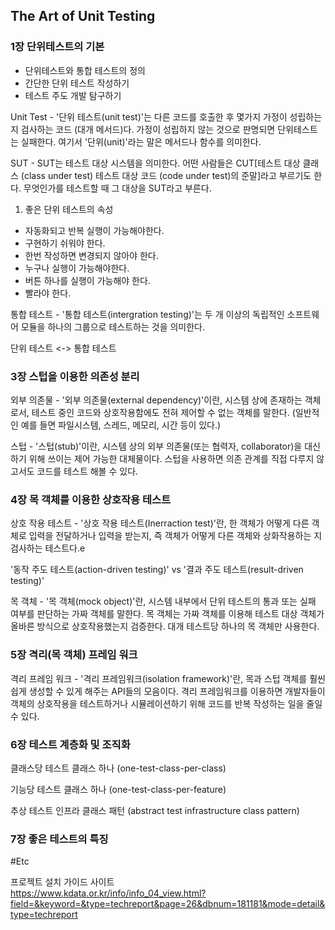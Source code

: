 ## The Art of Unit Testing

### 1장 단위테스트의 기본

- 단위테스트와 통합 테스트의 정의
- 간단한 단위 테스트 작성하기
- 테스트 주도 개발 탐구하기

Unit Test - '단위 테스트(unit test)'는 다른 코드를 호출한 후 몇가지 가정이 성립하는지 검사하는 코드 (대개 메서드)다. 가정이 성립하지 않는 것으로 판명되면 단위테스트는 실패한다. 여기서 '단위(unit)'라는 말은 메서드나 함수를 의미한다.

SUT - SUT는 테스트 대상 시스템을 의미한다. 어떤 사람들은 CUT[테스트 대상 클래스 (class under test) 테스트 대상 코드 (code under test)의 준말]라고 부르기도 한다. 무엇인가를 테스트할 때 그 대상을 SUT라고 부른다.

1. 좋은 단위 테스트의 속성

- 자동화되고 반복 실행이 가능해야한다.
- 구현하기 쉬워야 한다.
- 한번 작성하면 변경되지 않아야 한다.
- 누구나 실행이 가능해야한다.
- 버튼 하나를 실행이 가능해야 한다.
- 빨라야 한다.

통합 테스트 - '통합 테스트(intergration testing)'는 두 개 이상의 독립적인 소프트웨어 모듈을 하나의 그룹으로 테스트하는 것을 의미한다.

단위 테스트 <-> 통합 테스트

### 3장 스텁을 이용한 의존성 분리

외부 의존물 - '외부 의존물(external dependency)'이란, 시스템 상에 존재하는 객체로서, 테스트 중인 코드와 상호작용함에도 전혀 제어할 수 없는 객체를 말한다.
(일반적인 예를 들면 파일시스템, 스레드, 메모리, 시간 등이 있다.)

스텁 - '스텁(stub)'이란, 시스템 상의 외부 의존물(또는 협력자, collaborator)을 대신하기 위해 쓰이는 제어 가능한 대체물이다. 
스텁을 사용하면 의존 관계를 직접 다루지 않고서도 코드를 테스트 해볼 수 있다.

### 4장 목 객체를 이용한 상호작용 테스트

상호 작용 테스트 - '상호 작용 테스트(Inerraction test)'란, 한 객체가 어떻게 다른 객체로 입력을 전달하거나 입력을 받는지, 즉 객체가 어떻게 다른 객체와 상화작용하는 지 검사하는 테스트다.e

'동작 주도 테스트(action-driven testing)' vs '결과 주도 테스트(result-driven testing)'

목 객체 - '목 객체(mock object)'란, 시스템 내부에서 단위 테스트의 통과 또는 실패 여부를 판단하는 가짜 객체를 말한다. 목 객체는 가짜 객체를 이용해 테스트 대상 객체가 올바른 방식으로 상호작용했는지 검증한다. 대개 테스트당 하나의 목 객체만 사용한다.

### 5장 격리(목 객체) 프레임 워크

격리 프레임 워크 - '격리 프레임워크(isolation framework)'란, 목과 스텁 객체를 훨씬 쉽게 생성할 수 있게 해주는 API들의 모음이다. 격리 프레임워크를 이용하면 개발자들이 객체의 상호작용을 테스트하거나 시뮬레이션하기 위해 코드를 반복 작성하는 일을 줄일 수 있다.

### 6장 테스트 계층화 및 조직화

클래스당 테스트 클래스 하나 (one-test-class-per-class)

기능당 테스트 클래스 하나 (one-test-class-per-feature)

추상 테스트 인프라 클래스 패턴 (abstract test infrastructure class pattern)

### 7장 좋은 테스트의 특징

#Etc

프로젝트 설치 가이드 사이트  
https://www.kdata.or.kr/info/info_04_view.html?field=&keyword=&type=techreport&page=26&dbnum=181181&mode=detail&type=techreport
